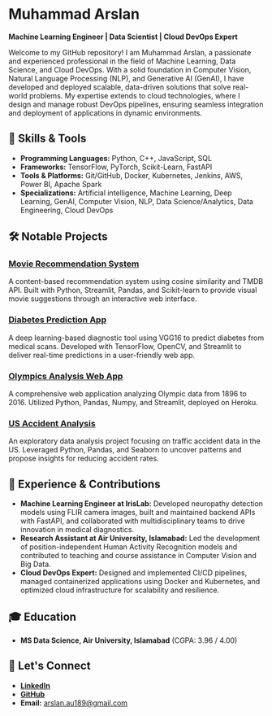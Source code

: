 # Muhammad Arslan
**Machine Learning Engineer | Data Scientist | Cloud DevOps Expert**

Welcome to my GitHub repository! I am Muhammad Arslan, a passionate and experienced professional in the field of Machine Learning, Data Science, and Cloud DevOps. With a solid foundation in Computer Vision, Natural Language Processing (NLP), and Generative AI (GenAI), I have developed and deployed scalable, data-driven solutions that solve real-world problems. My expertise extends to cloud technologies, where I design and manage robust DevOps pipelines, ensuring seamless integration and deployment of applications in dynamic environments.

## 🔧 Skills & Tools
- **Programming Languages:** Python, C++, JavaScript, SQL
- **Frameworks:** TensorFlow, PyTorch, Scikit-Learn, FastAPI
- **Tools & Platforms:** Git/GitHub, Docker, Kubernetes, Jenkins, AWS, Power BI, Apache Spark
- **Specializations:** Artificial intelligence, Machine Learning, Deep Learning, GenAI, Computer Vision, NLP, Data Science/Analytics, Data Engineering, Cloud DevOps

## 🛠️ Notable Projects

### [Movie Recommendation System](https://myrecommendersystem.streamlit.app/)
A content-based recommendation system using cosine similarity and TMDB API. Built with Python, Streamlit, Pandas, and Scikit-learn to provide visual movie suggestions through an interactive web interface.

### [Diabetes Prediction App](https://diabetes-predection.streamlit.app/)
A deep learning-based diagnostic tool using VGG16 to predict diabetes from medical scans. Developed with TensorFlow, OpenCV, and Streamlit to deliver real-time predictions in a user-friendly web app.

### [Olympics Analysis Web App](https://github.com/MuhammadArslan007/Olympics-Analysis-Web-App)
A comprehensive web application analyzing Olympic data from 1896 to 2016. Utilized Python, Pandas, Numpy, and Streamlit, deployed on Heroku.

### [US Accident Analysis](https://github.com/MuhammadArslan007/US-Accident-Analysis)
An exploratory data analysis project focusing on traffic accident data in the US. Leveraged Python, Pandas, and Seaborn to uncover patterns and propose insights for reducing accident rates.

## 🌟 Experience & Contributions
- **Machine Learning Engineer at IrisLab:** Developed neuropathy detection models using FLIR camera images, built and maintained backend APIs with FastAPI, and collaborated with multidisciplinary teams to drive innovation in medical diagnostics.
- **Research Assistant at Air University, Islamabad:** Led the development of position-independent Human Activity Recognition models and contributed to teaching and course assistance in Computer Vision and Big Data.
- **Cloud DevOps Expert:** Designed and implemented CI/CD pipelines, managed containerized applications using Docker and Kubernetes, and optimized cloud infrastructure for scalability and resilience.

## 🎓 Education
- **MS Data Science, Air University, Islamabad** (CGPA: 3.96 / 4.00)

## 💬 Let's Connect
- **[LinkedIn](https://www.linkedin.com/in/muhammad-arslan-8651871b2)**
- **[GitHub](https://github.com/MuhammadArslan007)**
- **Email:** arslan.au189@gmail.com
